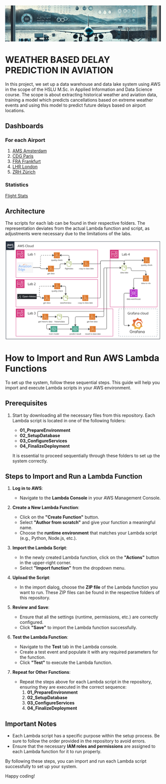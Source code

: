 ![Header](ReadmeFiles/Header.png)

# WEATHER BASED DELAY PREDICTION IN AVIATION​

In this project, we set up a data warehouse and data lake system using AWS in the scope of the HSLU M.Sc. in Applied Information and Data Science course. 
The scope is about extracting historical weather and aviation data, training a model which predicts cancellations based on extreme weather events and using this model 
to predict future delays based on airport locations.

## Dashboards
### For each Airport
1. [AMS Amsterdam](https://oliverheisel.grafana.net/public-dashboards/54b39863f0eb4728bfd2971c83a85efb)
2. [CDG Paris](https://oliverheisel.grafana.net/public-dashboards/3e02d6593eb842d7b25438a810b91791)
3. [FRA Frankfurt](https://oliverheisel.grafana.net/public-dashboards/22d72ad0730147e9a34cb91847123919)
4. [LHR London](https://oliverheisel.grafana.net/public-dashboards/026355ddb94649589cef73c6a34f1c07)
5. [ZRH Zürich](https://oliverheisel.grafana.net/public-dashboards/6014e6bbbce04360831691730bf5ee5f)

### Statistics
[Flight Stats](https://oliverheisel.grafana.net/public-dashboards/9ff89ab776034694aa3f512bd5d97d76)

## Architecture
The scripts for each lab can be found in their respective folders. The representation deviates from the actual Lambda function and script, as adjustments were necessary due to the limitations of the labs.

![Architecture Diagram](ReadmeFiles/Architecture2.png)

# How to Import and Run AWS Lambda Functions

To set up the system, follow these sequential steps. This guide will help you import and execute Lambda scripts in your AWS environment.

## Prerequisites
1. Start by downloading all the necessary files from this repository. Each Lambda script is located in one of the following folders:
   - **01_PrepareEnvironment**
   - **02_SetupDatabase**
   - **03_ConfigureServices**
   - **04_FinalizeDeployment**

   It is essential to proceed sequentially through these folders to set up the system correctly.

## Steps to Import and Run a Lambda Function
1. **Log in to AWS**:
   - Navigate to the **Lambda Console** in your AWS Management Console.

2. **Create a New Lambda Function**:
   - Click on the **"Create Function"** button.
   - Select **"Author from scratch"** and give your function a meaningful name.
   - Choose the **runtime environment** that matches your Lambda script (e.g., Python, Node.js, etc.).

3. **Import the Lambda Script**:
   - In the newly created Lambda function, click on the **"Actions"** button in the upper-right corner.
   - Select **"Import function"** from the dropdown menu.

4. **Upload the Script**:
   - In the import dialog, choose the **ZIP file** of the Lambda function you want to run. These ZIP files can be found in the respective folders of this repository.

5. **Review and Save**:
   - Ensure that all the settings (runtime, permissions, etc.) are correctly configured.
   - Click **"Save"** to import the Lambda function successfully.

6. **Test the Lambda Function**:
   - Navigate to the **Test** tab in the Lambda console.
   - Create a test event and populate it with any required parameters for the function.
   - Click **"Test"** to execute the Lambda function.

7. **Repeat for Other Functions**:
   - Repeat the steps above for each Lambda script in the repository, ensuring they are executed in the correct sequence:
     1. **01_PrepareEnvironment**
     2. **02_SetupDatabase**
     3. **03_ConfigureServices**
     4. **04_FinalizeDeployment**

## Important Notes
- Each Lambda script has a specific purpose within the setup process. Be sure to follow the order provided in the repository to avoid errors.
- Ensure that the necessary **IAM roles and permissions** are assigned to each Lambda function for it to run properly.

By following these steps, you can import and run each Lambda script successfully to set up your system.

Happy coding!
